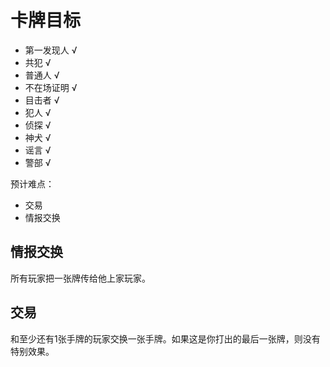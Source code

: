 # 卡牌目标

- 第一发现人 √
- 共犯 √
- 普通人 √
- 不在场证明 √
- 目击者 √
- 犯人 √
- 侦探 √
- 神犬 √
- 谣言 √
- 警部 √

预计难点：

- 交易
- 情报交换

## 情报交换 

所有玩家把一张牌传给他上家玩家。

## 交易 

和至少还有1张手牌的玩家交换一张手牌。如果这是你打出的最后一张牌，则没有特别效果。
